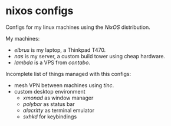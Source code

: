 # nixos configs

Configs for my linux machines using the *NixOS* distribution.

My machines:

- *elbrus* is my laptop, a Thinkpad T470.
- *nas* is my server, a custom build tower using cheap hardware.
- *lambda* is a VPS from *contabo*.

Incomplete list of things managed with this configs:

- mesh VPN between machines using *tinc*.
- custom desktop environment
  - *xmonad* as window manager
  - *polybar* as status bar
  - *alacritty* as terminal emulator
  - *sxhkd* for keybindings
